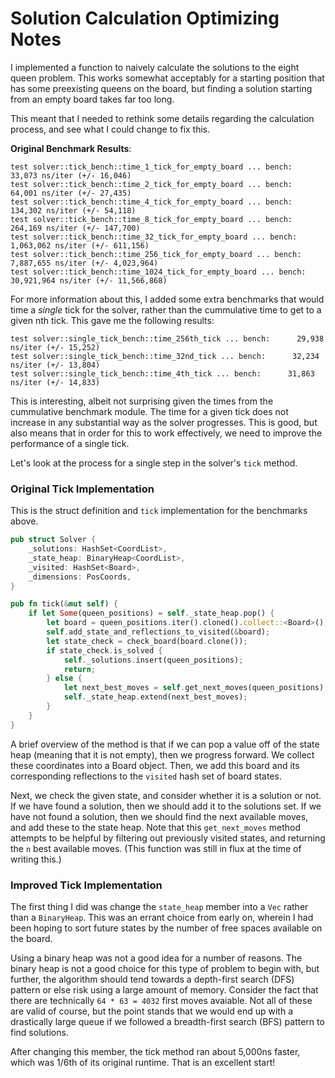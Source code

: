 # Solution Calculation Optimizing Notes

I implemented a function to naively calculate the solutions to the
eight queen problem. This works somewhat acceptably for a starting
position that has some preexisting queens on the board, but finding
a solution starting from an empty board takes far too long.

This meant that I needed to rethink some details regarding the calculation
process, and see what I could change to fix this.

__Original Benchmark Results__:

```
test solver::tick_bench::time_1_tick_for_empty_board ... bench:     33,073 ns/iter (+/- 16,046)
test solver::tick_bench::time_2_tick_for_empty_board ... bench:     64,001 ns/iter (+/- 27,435)
test solver::tick_bench::time_4_tick_for_empty_board ... bench:     134,302 ns/iter (+/- 54,118)
test solver::tick_bench::time_8_tick_for_empty_board ... bench:     264,169 ns/iter (+/- 147,700)
test solver::tick_bench::time_32_tick_for_empty_board ... bench:    1,063,062 ns/iter (+/- 611,156)
test solver::tick_bench::time_256_tick_for_empty_board ... bench:   7,887,655 ns/iter (+/- 4,023,964)
test solver::tick_bench::time_1024_tick_for_empty_board ... bench:  30,921,964 ns/iter (+/- 11,566,868)
```

For more information about this, I added some extra benchmarks that would time
a _single_ tick for the solver, rather than the cummulative time to get to
a given nth tick. This gave me the following results:

```
test solver::single_tick_bench::time_256th_tick ... bench:      29,938 ns/iter (+/- 15,252)
test solver::single_tick_bench::time_32nd_tick ... bench:      32,234 ns/iter (+/- 13,804)
test solver::single_tick_bench::time_4th_tick ... bench:      31,863 ns/iter (+/- 14,833)
```

This is interesting, albeit not surprising given the times from the cummulative
benchmark module. The time for a given tick does not increase in any substantial
way as the solver progresses. This is good, but also means that in order for
this to work effectively, we need to improve the performance of a single tick.

Let's look at the process for a single step in the solver's `tick` method.

### Original Tick Implementation

This is the struct definition and `tick` implementation for the benchmarks
above.

```rust
pub struct Solver {
    _solutions: HashSet<CoordList>,
    _state_heap: BinaryHeap<CoordList>,
    _visited: HashSet<Board>,
    _dimensions: PosCoords,
}
```

```rust
pub fn tick(&mut self) {
    if let Some(queen_positions) = self._state_heap.pop() {
        let board = queen_positions.iter().cloned().collect::<Board>();
        self.add_state_and_reflections_to_visited(&board);
        let state_check = check_board(board.clone());
        if state_check.is_solved {
            self._solutions.insert(queen_positions);
            return;
        } else {
            let next_best_moves = self.get_next_moves(queen_positions);
            self._state_heap.extend(next_best_moves);
        }
    }
}
```

A brief overview of the method is that if we can pop a value off of the state
heap (meaning that it is not empty), then we progress forward. We collect
these coordinates into a Board object. Then, we add this board and its
corresponding reflections to the `visited` hash set of board states.

Next, we check the given state, and consider whether it is a solution or not.
If we have found a solution, then we should add it to the solutions set. If we
have not found a solution, then we should find the next available moves, and
add these to the state heap. Note that this `get_next_moves` method attempts
to be helpful by filtering out previously visited states, and returning the
`n` best available moves. (This function was still in flux at the time of
writing this.)

### Improved Tick Implementation

The first thing I did was change the `state_heap` member into a `Vec` rather
than a `BinaryHeap`. This was an errant choice from early on, wherein I had
been hoping to sort future states by the number of free spaces available on
the board.

Using a binary heap was not a good idea for a number of reasons. The binary
heap is not a good choice for this type of problem to begin with, but further,
the algorithm should tend towards a depth-first search (DFS) pattern or else
risk using a large amount of memory. Consider the fact that there are technically
`64 * 63 = 4032` first moves avaiable. Not all of these are valid of course, but
the point stands that we would end up with a drastically large queue if we
followed a breadth-first search (BFS) pattern to find solutions.

After changing this member, the tick method ran about 5,000ns faster, which
was 1/6th of its original runtime. That is an excellent start!
